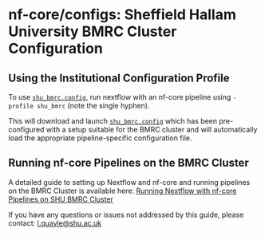# nf-core/configs: Sheffield Hallam University BMRC Cluster Configuration

## Using the Institutional Configuration Profile

To use [`shu_bmrc.config`](../conf/shu_bmrc.config), run nextflow with an nf-core pipeline using `-profile shu_bmrc` (note the single hyphen).

This will download and launch [`shu_bmrc.config`](../conf/shu_bmrc.config) which has been pre-configured with a setup suitable for the BMRC cluster and will automatically load the appropriate pipeline-specific configuration file.

## Running nf-core Pipelines on the BMRC Cluster

A detailed guide to setting up Nextflow and nf-core and running pipelines on the BMRC Cluster is available here: [Running Nextflow with nf-core Pipelines on SHU BMRC Cluster](https://github.com/lquayle88/nfcore_on_shu_bmrc)

If you have any questions or issues not addressed by this guide, please contact: [l.quayle@shu.ac.uk](mailto:l.quayle@shu.ac.uk)